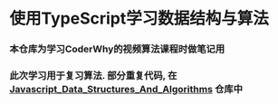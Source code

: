 # 使用TypeScript学习数据结构与算法

### 本仓库为学习CoderWhy的视频算法课程时做笔记用
### 此次学习用于复习算法. 部分重复代码, 在[Javascript_Data_Structures_And_Algorithms](https://github.com/tsja2001/Javascript_Data_Structures_And_Algorithms) 仓库中
